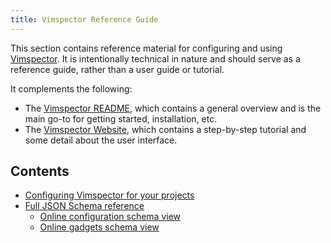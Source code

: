 ```yaml
---
title: Vimspector Reference Guide
---
```


This section contains reference material for configuring and using
[Vimspector][vimspector]. It is intentionally technical in nature and should
serve as a reference guide, rather than a user guide or tutorial.

It complements the following:

* The [Vimspector README][readme], which contains a general overview and is the
  main go-to for getting started, installation, etc.
* The [Vimspector Website][website], which contains a step-by-step tutorial and
  some detail about the user interface.

## Contents

* [Configuring Vimspector for your projects](configuration.html)
* [Full JSON Schema reference](schema/)
  * [Online configuration schema view](schema-doc/vimspector.schema.html)
  * [Online gadgets schema view](schema-doc/gadgets.schema.html)

[vimspector]: https://github.com/puremourning/vimspector
[readme]: https://github.com/puremourning/vimspector/blob/master/README.md
[website]: https://puremourning.github.io/vimspector-web
